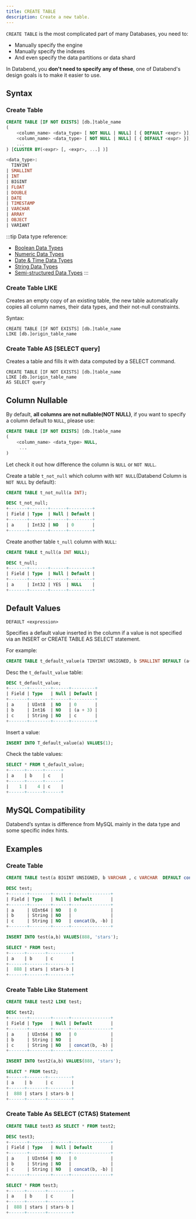 ```yaml
---
title: CREATE TABLE
description: Create a new table.
---
```


`CREATE TABLE` is the most complicated part of many Databases, you need to:
* Manually specify the engine
* Manually specify the indexes
* And even specify the data partitions or data shard
 
In Databend, you **don't need to specify any of these**, one of Databend's design goals is to make it easier to use.

## Syntax

### Create Table
```sql
CREATE TABLE [IF NOT EXISTS] [db.]table_name
(
    <column_name> <data_type> [ NOT NULL | NULL] [ { DEFAULT <expr> }],
    <column_name> <data_type> [ NOT NULL | NULL] [ { DEFAULT <expr> }],
    ...
) [CLUSTER BY(<expr> [, <expr>, ...] )]

<data_type>:
  TINYINT
| SMALLINT 
| INT
| BIGINT
| FLOAT
| DOUBLE
| DATE
| TIMESTAMP 
| VARCHAR
| ARRAY
| OBJECT
| VARIANT
```

:::tip
Data type reference:
* [Boolean Data Types](../../../10-data-types/00-data-type-logical-types.md)
* [Numeric Data Types](../../../10-data-types/10-data-type-numeric-types.md)
* [Date & Time Data Types](../../../10-data-types/20-data-type-time-date-types.md)
* [String Data Types](../../../10-data-types/30-data-type-string-types.md)
* [Semi-structured Data Types](../../../10-data-types/40-data-type-semi-structured-types.md)
:::

### Create Table LIKE

Creates an empty copy of an existing table, the new table automatically copies all column names, their data types, and their not-null constraints.

Syntax:
```text
CREATE TABLE [IF NOT EXISTS] [db.]table_name
LIKE [db.]origin_table_name
```

### Create Table AS [SELECT query]

Creates a table and fills it with data computed by a SELECT command.

```text
CREATE TABLE [IF NOT EXISTS] [db.]table_name
LIKE [db.]origin_table_name
AS SELECT query
```

## Column Nullable

By default, **all columns are not nullable(NOT NULL)**, if you want to specify a column default to `NULL`, please use:
```sql
CREATE TABLE [IF NOT EXISTS] [db.]table_name
(
    <column_name> <data_type> NULL,
     ...
)
```

Let check it out how difference the column is `NULL` or `NOT NULL`.

Create a table `t_not_null` which column with `NOT NULL`(Databend Column is `NOT NULL` by default):
```sql
CREATE TABLE t_not_null(a INT);
```

```sql
DESC t_not_null;
+-------+-------+------+---------+
| Field | Type  | Null | Default |
+-------+-------+------+---------+
| a     | Int32 | NO   | 0       |
+-------+-------+------+---------+
```

Create another table `t_null` column with `NULL`:
```sql
CREATE TABLE t_null(a INT NULL);
```

```sql
DESC t_null;
+-------+-------+------+---------+
| Field | Type  | Null | Default |
+-------+-------+------+---------+
| a     | Int32 | YES  | NULL    |
+-------+-------+------+---------+
```

## Default Values
```text
DEFAULT <expression>
```
Specifies a default value inserted in the column if a value is not specified via an INSERT or CREATE TABLE AS SELECT statement.

For example:
```sql
CREATE TABLE t_default_value(a TINYINT UNSIGNED, b SMALLINT DEFAULT (a+3), c VARCHAR DEFAULT 'c');
```

Desc the `t_default_value` table:
```sql
DESC t_default_value;
+-------+--------+------+---------+
| Field | Type   | Null | Default |
+-------+--------+------+---------+
| a     | UInt8  | NO   | 0       |
| b     | Int16  | NO   | (a + 3) |
| c     | String | NO   | c       |
+-------+--------+------+---------+
```

Insert a value:
```sql
INSERT INTO T_default_value(a) VALUES(1);
```

Check the table values:
```sql
SELECT * FROM t_default_value;
+------+------+------+
| a    | b    | c    |
+------+------+------+
|    1 |    4 | c    |
+------+------+------+
```

## MySQL Compatibility

Databend’s syntax is difference from MySQL mainly in the data type and some specific index hints.

## Examples

### Create Table

```sql
CREATE TABLE test(a BIGINT UNSIGNED, b VARCHAR , c VARCHAR  DEFAULT concat(b, '-b'));
```

```sql
DESC test;
+-------+--------+------+---------------+
| Field | Type   | Null | Default       |
+-------+--------+------+---------------+
| a     | UInt64 | NO   | 0             |
| b     | String | NO   |               |
| c     | String | NO   | concat(b, -b) |
+-------+--------+------+---------------+
```

```sql
INSERT INTO test(a,b) VALUES(888, 'stars');
```

```sql
SELECT * FROM test;
+------+-------+---------+
| a    | b     | c       |
+------+-------+---------+
|  888 | stars | stars-b |
+------+-------+---------+
```

### Create Table Like Statement
```sql
CREATE TABLE test2 LIKE test;
```

```sql
DESC test2;
+-------+--------+------+---------------+
| Field | Type   | Null | Default       |
+-------+--------+------+---------------+
| a     | UInt64 | NO   | 0             |
| b     | String | NO   |               |
| c     | String | NO   | concat(b, -b) |
+-------+--------+------+---------------+
```

```sql
INSERT INTO test2(a,b) VALUES(888, 'stars');
```

```sql
SELECT * FROM test2;
+------+-------+---------+
| a    | b     | c       |
+------+-------+---------+
|  888 | stars | stars-b |
+------+-------+---------+
```

### Create Table As SELECT (CTAS) Statement

```sql
CREATE TABLE test3 AS SELECT * FROM test2;
```
```sql
DESC test3;
+-------+--------+------+---------------+
| Field | Type   | Null | Default       |
+-------+--------+------+---------------+
| a     | UInt64 | NO   | 0             |
| b     | String | NO   |               |
| c     | String | NO   | concat(b, -b) |
+-------+--------+------+---------------+
```

```sql
SELECT * FROM test3;
+------+-------+---------+
| a    | b     | c       |
+------+-------+---------+
|  888 | stars | stars-b |
+------+-------+---------+
```
